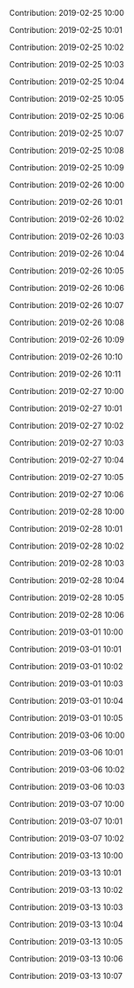 Contribution: 2019-02-25 10:00

Contribution: 2019-02-25 10:01

Contribution: 2019-02-25 10:02

Contribution: 2019-02-25 10:03

Contribution: 2019-02-25 10:04

Contribution: 2019-02-25 10:05

Contribution: 2019-02-25 10:06

Contribution: 2019-02-25 10:07

Contribution: 2019-02-25 10:08

Contribution: 2019-02-25 10:09

Contribution: 2019-02-26 10:00

Contribution: 2019-02-26 10:01

Contribution: 2019-02-26 10:02

Contribution: 2019-02-26 10:03

Contribution: 2019-02-26 10:04

Contribution: 2019-02-26 10:05

Contribution: 2019-02-26 10:06

Contribution: 2019-02-26 10:07

Contribution: 2019-02-26 10:08

Contribution: 2019-02-26 10:09

Contribution: 2019-02-26 10:10

Contribution: 2019-02-26 10:11

Contribution: 2019-02-27 10:00

Contribution: 2019-02-27 10:01

Contribution: 2019-02-27 10:02

Contribution: 2019-02-27 10:03

Contribution: 2019-02-27 10:04

Contribution: 2019-02-27 10:05

Contribution: 2019-02-27 10:06

Contribution: 2019-02-28 10:00

Contribution: 2019-02-28 10:01

Contribution: 2019-02-28 10:02

Contribution: 2019-02-28 10:03

Contribution: 2019-02-28 10:04

Contribution: 2019-02-28 10:05

Contribution: 2019-02-28 10:06

Contribution: 2019-03-01 10:00

Contribution: 2019-03-01 10:01

Contribution: 2019-03-01 10:02

Contribution: 2019-03-01 10:03

Contribution: 2019-03-01 10:04

Contribution: 2019-03-01 10:05

Contribution: 2019-03-06 10:00

Contribution: 2019-03-06 10:01

Contribution: 2019-03-06 10:02

Contribution: 2019-03-06 10:03

Contribution: 2019-03-07 10:00

Contribution: 2019-03-07 10:01

Contribution: 2019-03-07 10:02

Contribution: 2019-03-13 10:00

Contribution: 2019-03-13 10:01

Contribution: 2019-03-13 10:02

Contribution: 2019-03-13 10:03

Contribution: 2019-03-13 10:04

Contribution: 2019-03-13 10:05

Contribution: 2019-03-13 10:06

Contribution: 2019-03-13 10:07

